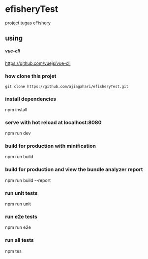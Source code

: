 # efisheryTest
project tugas eFishery

## using
##### vue-cli 
https://github.com/vuejs/vue-cli

### how clone this projet
`git clone https://github.com/ajiagahari/efisheryTest.git`

### install dependencies
npm install

### serve with hot reload at localhost:8080
npm run dev

### build for production with minification
npm run build

### build for production and view the bundle analyzer report
npm run build --report

### run unit tests
npm run unit

### run e2e tests
npm run e2e

### run all tests
npm tes
